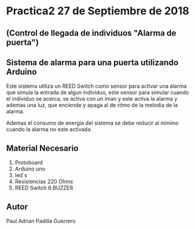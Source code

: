 Practica2 27 de Septiembre de 2018
=========
(Control de llegada de individuos "Alarma de puerta")
---------------------------------------------------

Sistema de alarma para una puerta utilizando Arduino
----------------------------------------------------

Este sistema utiliza un REED Switch como sensor para activar una alarma que simula la entrada de algun individuo,
este sensor para simular cuando el individuo se acerca, se activa con un iman y este activa la alarma y ademas una luz,
que enciende y apaga al de ritmo de la melodia de la alarma.

Ademas el consumo de energia del sistema se debe reducir al minimo cuando la alarma no este activada.

Material Necesario
------------------
1. Protoboard
2. Arduino uno
3. led´s
4. Resistencias 220 Ohms
5. REED Switch
6.BUZZER

Autor
-----
Paul Adrian Padilla Guerrero
